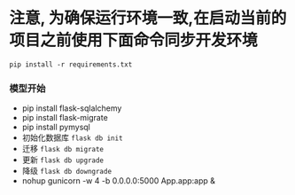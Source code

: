 # 注意, 为确保运行环境一致,在启动当前的项目之前使用下面命令同步开发环境
`pip install -r requirements.txt`


### 模型开始

- pip install flask-sqlalchemy
- pip install flask-migrate
- pip install pymysql
- 初始化数据库 `flask db init`
- 迁移 `flask db migrate`
- 更新 `flask db upgrade`
- 降级 `flask db downgrade`
- nohup gunicorn -w 4 -b 0.0.0.0:5000 App.app:app &